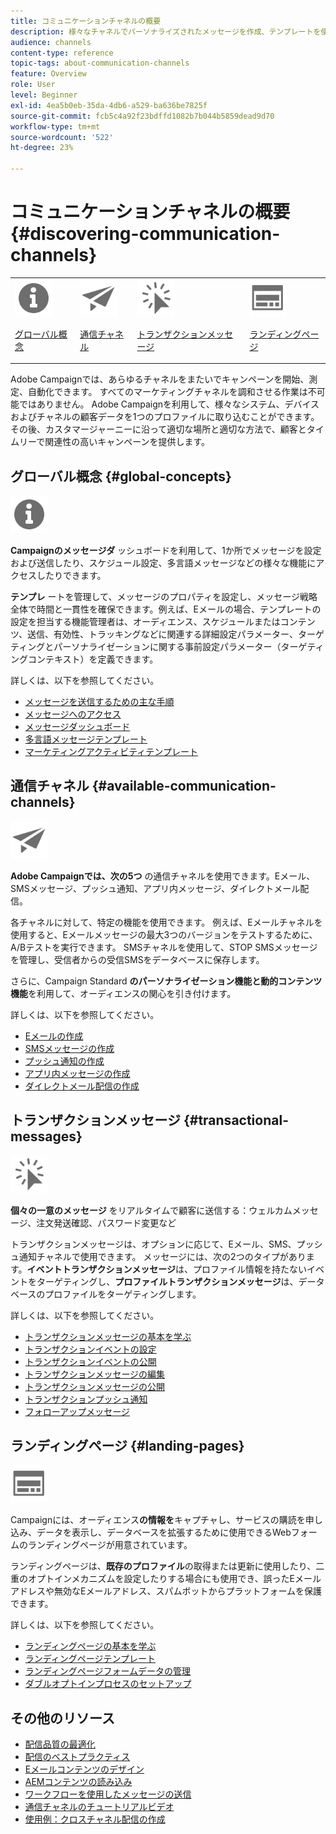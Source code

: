 ```yaml
---
title: コミュニケーションチャネルの概要
description: 様々なチャネルでパーソナライズされたメッセージを作成、テンプレートを使用、ランディングページを作成、およびベストプラクティスを確認します。
audience: channels
content-type: reference
topic-tags: about-communication-channels
feature: Overview
role: User
level: Beginner
exl-id: 4ea5b0eb-35da-4db6-a529-ba636be7825f
source-git-commit: fcb5c4a92f23bdffd1082b7b044b5859dead9d70
workflow-type: tm+mt
source-wordcount: '522'
ht-degree: 23%

---
```


# コミュニケーションチャネルの概要 {#discovering-communication-channels}

<table>
<tr>
<td><img src="assets/do-not-localize/icon_concepts.svg" width="60px"><p><a href="#global-concepts">グローバル概念</a></p></td>
<td><img src="assets/do-not-localize/icon_channels.svg" width="60px"><p><a href="#available-communication-channels">通信チャネル</a></p></td>
<td><img src="assets/do-not-localize/icon_transactional.svg" width="60px"><p><a href="#transactional-messages">トランザクションメッセージ</a></p></td>
<td><img src="assets/do-not-localize/icon_landing.svg" width="60px"><p><a href="#landing-pages">ランディングページ</a></p></td></tr>
</table>

Adobe Campaignでは、あらゆるチャネルをまたいでキャンペーンを開始、測定、自動化できます。
すべてのマーケティングチャネルを調和させる作業は不可能ではありません。 Adobe Campaignを利用して、様々なシステム、デバイスおよびチャネルの顧客データを1つのプロファイルに取り込むことができます。 その後、カスタマージャーニーに沿って適切な場所と適切な方法で、顧客とタイムリーで関連性の高いキャンペーンを提供します。

## グローバル概念 {#global-concepts}

<img src="assets/do-not-localize/icon_concepts.svg" width="60px">

**Campaignのメッセージダ** ッシュボードを利用して、1か所でメッセージを設定および送信したり、スケジュール設定、多言語メッセージなどの様々な機能にアクセスしたりできます。

**テンプレ** ートを管理して、メッセージのプロパティを設定し、メッセージ戦略全体で時間と一貫性を確保できます。例えば、Eメールの場合、テンプレートの設定を担当する機能管理者は、オーディエンス、スケジュールまたはコンテンツ、送信、有効性、トラッキングなどに関連する詳細設定パラメーター、ターゲティングとパーソナライゼーションに関する事前設定パラメーター（ターゲティングコンテキスト）を定義できます。

詳しくは、以下を参照してください。

* [メッセージを送信するための主な手順](../../channels/using/key-steps-to-send-a-message.md)
* [メッセージへのアクセス](../../channels/using/accessing-messages.md)
* [メッセージダッシュボード](../../channels/using/message-dashboard.md)
* [多言語メッセージテンプレート](../../channels/using/multilingual-messages-template.md)
* [マーケティングアクティビティテンプレート](../../start/using/marketing-activity-templates.md)

## 通信チャネル {#available-communication-channels}

<img src="assets/do-not-localize/icon_channels.svg"  width="60px">

**Adobe Campaignでは、次の5つ** の通信チャネルを使用できます。Eメール、SMSメッセージ、プッシュ通知、アプリ内メッセージ、ダイレクトメール配信。

各チャネルに対して、特定の機能を使用できます。 例えば、Eメールチャネルを使用すると、Eメールメッセージの最大3つのバージョンをテストするために、A/Bテストを実行できます。 SMSチャネルを使用して、STOP SMSメッセージを管理し、受信者からの受信SMSをデータベースに保存します。

さらに、Campaign Standard **のパーソナライゼーション機能と動的コンテンツ機能**&#x200B;を利用して、オーディエンスの関心を引き付けます。

詳しくは、以下を参照してください。

* [Eメールの作成](../../channels/using/about-emails.md)
* [SMSメッセージの作成](../../channels/using/about-sms-messages.md)
* [プッシュ通知の作成](../../channels/using/about-push-notifications.md)
* [アプリ内メッセージの作成](../../channels/using/about-in-app-messaging.md)
* [ダイレクトメール配信の作成](../../channels/using/about-direct-mail.md)

## トランザクションメッセージ {#transactional-messages}

<img src="assets/do-not-localize/icon_transactional.svg" width="60px">

**個々の一意のメッセージ** をリアルタイムで顧客に送信する：ウェルカムメッセージ、注文発送確認、パスワード変更など

トランザクションメッセージは、オプションに応じて、Eメール、SMS、プッシュ通知チャネルで使用できます。 メッセージには、次の2つのタイプがあります。**イベントトランザクションメッセージ**&#x200B;は、プロファイル情報を持たないイベントをターゲティングし、**プロファイルトランザクションメッセージ**&#x200B;は、データベースのプロファイルをターゲティングします。

詳しくは、以下を参照してください。

* [トランザクションメッセージの基本を学ぶ](../../channels/using/getting-started-with-transactional-msg.md)
* [トランザクションイベントの設定](../../channels/using/configuring-transactional-event.md)
* [トランザクションイベントの公開](../../channels/using/publishing-transactional-event.md)
* [トランザクションメッセージの編集](../../channels/using/editing-transactional-message.md)
* [トランザクションメッセージの公開](../../channels/using/publishing-transactional-message.md)
* [トランザクションプッシュ通知](../../channels/using/transactional-push-notifications.md)
* [フォローアップメッセージ](../../channels/using/follow-up-messages.md)

## ランディングページ {#landing-pages}

<img src="assets/do-not-localize/icon_landing.svg" width="60px">

Campaignには、オーディエンス&#x200B;**の情報を**&#x200B;キャプチャし、サービスの購読を申し込み、データを表示し、データベースを拡張するために使用できるWebフォームのランディングページが用意されています。

ランディングページは、**既存のプロファイル**&#x200B;の取得または更新に使用したり、二重のオプトインメカニズムを設定したりする場合にも使用でき、誤ったEメールアドレスや無効なEメールアドレス、スパムボットからプラットフォームを保護できます。

詳しくは、以下を参照してください。

* [ランディングページの基本を学ぶ](../../channels/using/getting-started-with-landing-pages.md)
* [ランディングページテンプレート](../../channels/using/landing-page-templates.md)
* [ランディングページフォームデータの管理](../../channels/using/managing-landing-page-form-data.md)
* [ダブルオプトインプロセスのセットアップ](../../channels/using/setting-up-a-double-opt-in-process.md)

## その他のリソース

* [配信品質の最適化](../../sending/using/about-deliverability.md)
* [配信のベストプラクティス](../../sending/using/delivery-best-practices.md)
* [Eメールコンテンツのデザイン](../../designing/using/designing-content-in-adobe-campaign.md)
* [AEMコンテンツの読み込み](../../integrating/using/creating-email-experience-manager.md)
* [ワークフローを使用したメッセージの送信](../../automating/using/about-channel-activities.md)
* [通信チャネルのチュートリアルビデオ](https://experienceleague.adobe.com/docs/campaign-standard-learn/tutorials/communication-channels/email/create-email-from-homepage.html?lang=ja)
* [使用例：クロスチャネル配信の作成](../../automating/using/workflow-cross-channel-delivery.md)
